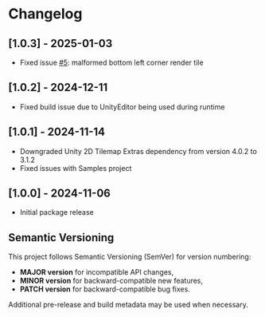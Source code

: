 # Changelog

## [1.0.3] - 2025-01-03

- Fixed issue [#5](https://github.com/skner-dev/DualGrid/issues/5): malformed bottom left corner render tile

## [1.0.2] - 2024-12-11

- Fixed build issue due to UnityEditor being used during runtime

## [1.0.1] - 2024-11-14

- Downgraded Unity 2D Tilemap Extras dependency from version 4.0.2 to 3.1.2
- Fixed issues with Samples project

## [1.0.0] - 2024-11-06

- Initial package release

## Semantic Versioning

This project follows Semantic Versioning (SemVer) for version numbering:

- **MAJOR version** for incompatible API changes,
- **MINOR version** for backward-compatible new features,
- **PATCH version** for backward-compatible bug fixes.

Additional pre-release and build metadata may be used when necessary.
